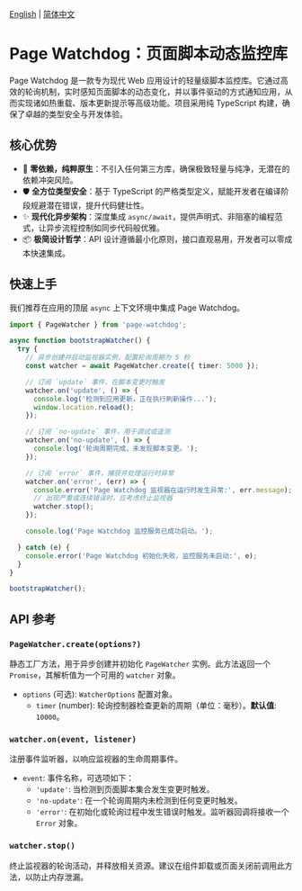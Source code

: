 [English](./README.md) | [简体中文](./README.zh-CN.md)

# Page Watchdog：页面脚本动态监控库

Page Watchdog 是一款专为现代 Web 应用设计的轻量级脚本监控库。它通过高效的轮询机制，实时感知页面脚本的动态变化，并以事件驱动的方式通知应用，从而实现诸如热重载、版本更新提示等高级功能。项目采用纯 TypeScript 构建，确保了卓越的类型安全与开发体验。

## 核心优势

- 🚀 **零依赖，纯粹原生**：不引入任何第三方库，确保极致轻量与纯净，无潜在的依赖冲突风险。
- 🛡️ **全方位类型安全**：基于 TypeScript 的严格类型定义，赋能开发者在编译阶段规避潜在错误，提升代码健壮性。
- ✨ **现代化异步架构**：深度集成 `async/await`，提供声明式、非阻塞的编程范式，让异步流程控制如同步代码般优雅。
- 📦 **极简设计哲学**：API 设计遵循最小化原则，接口直观易用，开发者可以零成本快速集成。

## 快速上手

我们推荐在应用的顶层 `async` 上下文环境中集成 Page Watchdog。

```typescript
import { PageWatcher } from 'page-watchdog';

async function bootstrapWatcher() {
  try {
    // 异步创建并启动监视器实例，配置轮询周期为 5 秒
    const watcher = await PageWatcher.create({ timer: 5000 });

    // 订阅 `update` 事件，在脚本变更时触发
    watcher.on('update', () => {
      console.log('检测到应用更新，正在执行刷新操作...');
      window.location.reload();
    });

    // 订阅 `no-update` 事件，用于调试或遥测
    watcher.on('no-update', () => {
      console.log('轮询周期完成，未发现脚本变更。');
    });

    // 订阅 `error` 事件，捕获并处理运行时异常
    watcher.on('error', (err) => {
      console.error('Page Watchdog 监视器在运行时发生异常:', err.message);
      // 出现严重或连续错误时，应考虑终止监视器
      watcher.stop();
    });

    console.log('Page Watchdog 监控服务已成功启动。');

  } catch (e) {
    console.error('Page Watchdog 初始化失败，监控服务未启动:', e);
  }
}

bootstrapWatcher();
```

## API 参考

### `PageWatcher.create(options?)`

静态工厂方法，用于异步创建并初始化 `PageWatcher` 实例。此方法返回一个 `Promise`，其解析值为一个可用的 `watcher` 对象。

- `options` (可选): `WatcherOptions` 配置对象。
  - `timer` (number): 轮询控制器检查更新的周期（单位：毫秒）。**默认值**: `10000`。

### `watcher.on(event, listener)`

注册事件监听器，以响应监视器的生命周期事件。

- `event`: 事件名称，可选项如下：
  - `'update'`: 当检测到页面脚本集合发生变更时触发。
  - `'no-update'`: 在一个轮询周期内未检测到任何变更时触发。
  - `'error'`: 在初始化或轮询过程中发生错误时触发。监听器回调将接收一个 `Error` 对象。

### `watcher.stop()`

终止监视器的轮询活动，并释放相关资源。建议在组件卸载或页面关闭前调用此方法，以防止内存泄漏。
